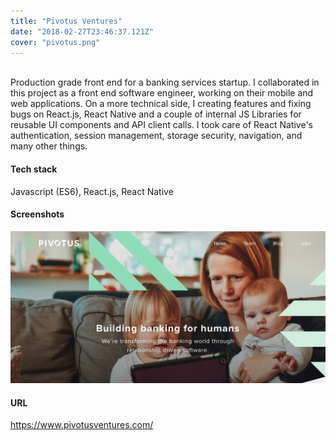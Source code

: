 ```yaml
---
title: "Pivotus Ventures"
date: "2018-02-27T23:46:37.121Z"
cover: "pivotus.png"
---
```

<br />
Production grade front end for a banking services startup. I collaborated in this project as a front end software engineer, working on their mobile and web applications. On a more technical side, I creating features and fixing bugs on React.js, React Native and a couple of internal JS Libraries for reusable UI components and API client calls. I took care of React Native's authentication, session management, storage security, navigation, and many other things.

#### Tech stack
Javascript (ES6), React.js, React Native

#### Screenshots

![](pivotus.png)

#### URL
https://www.pivotusventures.com/